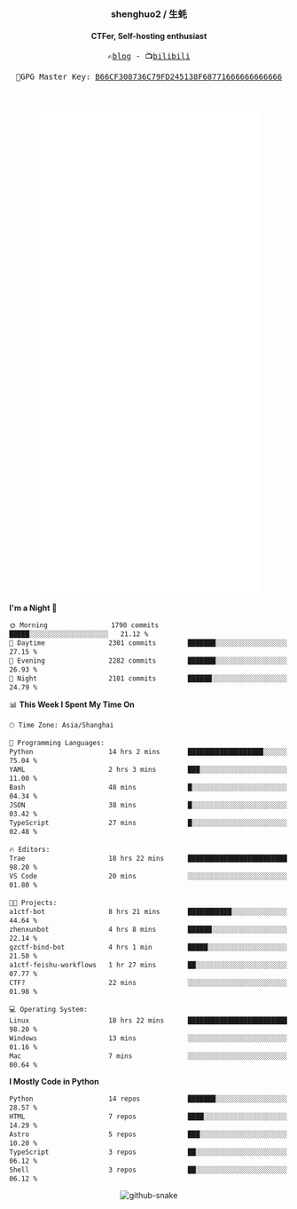 <h3 align="center"> shenghuo2 / 生蚝 </h3>
<h4 align="center" >CTFer, Self-hosting enthusiast</h3>


<p align="center">
  <samp>
    ✍️<a href="https://blog.shenghuo2.top/">blog</a> -
    📺<a href="https://space.bilibili.com/85894935">bilibili</a>
  </samp>
</p>
<p align="center">
  <samp>
     🔐GPG Master Key: <a align="center" href="https://github.com/shenghuo2.gpg">B66CF308736C79FD245138F68771666666666666</a>
  </samp>
</p>
<br>
<p align="center">
  <a href="https://github.com/shenghuo2">
    <img width="400" align="top" src="https://github.com/shenghuo2/shenghuo2/blob/main/metrics.left.svg" />
  </a>
  <a href="https://github.com/shenghuo2">
    <img width="400" align="top" src="https://github.com/shenghuo2/shenghuo2/blob/main/metrics.right.svg" />
  </a>
</p>


<!--START_SECTION:waka-->
**I'm a Night 🦉** 

```text
🌞 Morning                1790 commits        █████░░░░░░░░░░░░░░░░░░░░   21.12 % 
🌆 Daytime                2301 commits        ███████░░░░░░░░░░░░░░░░░░   27.15 % 
🌃 Evening                2282 commits        ███████░░░░░░░░░░░░░░░░░░   26.93 % 
🌙 Night                  2101 commits        ██████░░░░░░░░░░░░░░░░░░░   24.79 % 
```


📊 **This Week I Spent My Time On** 

```text
🕑︎ Time Zone: Asia/Shanghai

💬 Programming Languages: 
Python                   14 hrs 2 mins       ███████████████████░░░░░░   75.04 % 
YAML                     2 hrs 3 mins        ███░░░░░░░░░░░░░░░░░░░░░░   11.00 % 
Bash                     48 mins             █░░░░░░░░░░░░░░░░░░░░░░░░   04.34 % 
JSON                     38 mins             █░░░░░░░░░░░░░░░░░░░░░░░░   03.42 % 
TypeScript               27 mins             █░░░░░░░░░░░░░░░░░░░░░░░░   02.48 % 

🔥 Editors: 
Trae                     18 hrs 22 mins      █████████████████████████   98.20 % 
VS Code                  20 mins             ░░░░░░░░░░░░░░░░░░░░░░░░░   01.80 % 

🐱‍💻 Projects: 
a1ctf-bot                8 hrs 21 mins       ███████████░░░░░░░░░░░░░░   44.64 % 
zhenxunbot               4 hrs 8 mins        ██████░░░░░░░░░░░░░░░░░░░   22.14 % 
gzctf-bind-bot           4 hrs 1 min         █████░░░░░░░░░░░░░░░░░░░░   21.50 % 
a1ctf-feishu-workflows   1 hr 27 mins        ██░░░░░░░░░░░░░░░░░░░░░░░   07.77 % 
CTF?                     22 mins             ░░░░░░░░░░░░░░░░░░░░░░░░░   01.98 % 

💻 Operating System: 
Linux                    18 hrs 22 mins      █████████████████████████   98.20 % 
Windows                  13 mins             ░░░░░░░░░░░░░░░░░░░░░░░░░   01.16 % 
Mac                      7 mins              ░░░░░░░░░░░░░░░░░░░░░░░░░   00.64 % 
```

**I Mostly Code in Python** 

```text
Python                   14 repos            ███████░░░░░░░░░░░░░░░░░░   28.57 % 
HTML                     7 repos             ████░░░░░░░░░░░░░░░░░░░░░   14.29 % 
Astro                    5 repos             ███░░░░░░░░░░░░░░░░░░░░░░   10.20 % 
TypeScript               3 repos             ██░░░░░░░░░░░░░░░░░░░░░░░   06.12 % 
Shell                    3 repos             ██░░░░░░░░░░░░░░░░░░░░░░░   06.12 % 
```




<!--END_SECTION:waka-->


<div align="center">
  <picture>
    <source media="(prefers-color-scheme: dark)" srcset="https://gist.githubusercontent.com/shenghuo2/bfce20b14ab0484cef03bae6e60e0b3a/raw/github-snake-dark.svg" />
    <source media="(prefers-color-scheme: light)" srcset="https://gist.githubusercontent.com/shenghuo2/bfce20b14ab0484cef03bae6e60e0b3a/raw/github-snake.svg" />
    <img alt="github-snake" src="https://gist.githubusercontent.com/shenghuo2/bfce20b14ab0484cef03bae6e60e0b3a/raw/github-snake.svg" />
  </picture>
</div>

<!--
**shenghuo2/shenghuo2** is a ✨ _special_ ✨ repository because its `README.md` (this file) appears on your GitHub profile.

Here are some ideas to get you started:

- 🔭 I’m currently working on ...
- 🌱 I’m currently learning ...
- 👯 I’m looking to collaborate on ...
- 🤔 I’m looking for help with ...
- 💬 Ask me about ...
- 📫 How to reach me: ...
- 😄 Pronouns: ...
- ⚡ Fun fact: ...
-->
